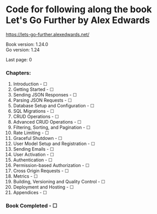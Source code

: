 # Code for following along the book Let's Go Further by Alex Edwards
https://lets-go-further.alexedwards.net/  

Book version: 1.24.0  
Go version: 1.24  

Last page: 0  

### Chapters:
01. Introduction - ☐  
02. Getting Started - ☐  
03. Sending JSON Responses - ☐  
04. Parsing JSON Requests - ☐  
05. Database Setup and Configuration - ☐  
06. SQL Migrations - ☐  
07. CRUD Operations - ☐  
08. Advanced CRUD Operations - ☐  
09. Filtering, Sorting, and Pagination - ☐  
10. Rate Limiting - ☐  
11. Graceful Shutdown - ☐  
12. User Model Setup and Registration - ☐  
13. Sending Emails - ☐  
14. User Activation - ☐  
15. Authentication - ☐  
16. Permission-based Authorization - ☐  
17. Cross Origin Requests - ☐  
18. Metrics - ☐  
19. Building, Versioning and Quality Control - ☐  
20. Deployment and Hosting - ☐  
21. Appendices - ☐  

### Book Completed - ☐  
